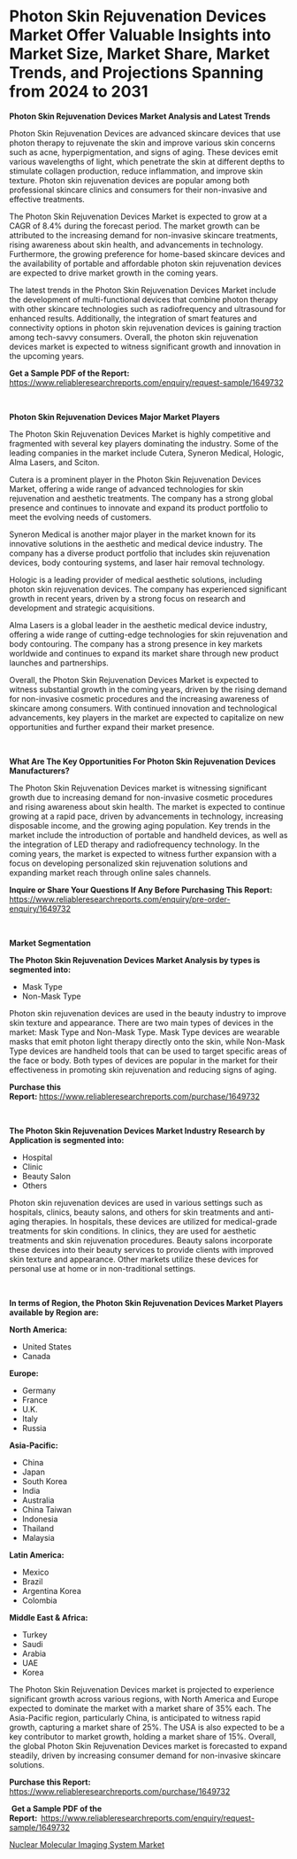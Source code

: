 <p><h1>Photon Skin Rejuvenation Devices Market Offer Valuable Insights into Market Size, Market Share, Market Trends, and Projections Spanning from 2024 to 2031</h1></p><p><strong>Photon Skin Rejuvenation Devices Market Analysis and Latest Trends</strong></p>
<p><p>Photon Skin Rejuvenation Devices are advanced skincare devices that use photon therapy to rejuvenate the skin and improve various skin concerns such as acne, hyperpigmentation, and signs of aging. These devices emit various wavelengths of light, which penetrate the skin at different depths to stimulate collagen production, reduce inflammation, and improve skin texture. Photon skin rejuvenation devices are popular among both professional skincare clinics and consumers for their non-invasive and effective treatments.</p><p>The Photon Skin Rejuvenation Devices Market is expected to grow at a CAGR of 8.4% during the forecast period. The market growth can be attributed to the increasing demand for non-invasive skincare treatments, rising awareness about skin health, and advancements in technology. Furthermore, the growing preference for home-based skincare devices and the availability of portable and affordable photon skin rejuvenation devices are expected to drive market growth in the coming years.</p><p>The latest trends in the Photon Skin Rejuvenation Devices Market include the development of multi-functional devices that combine photon therapy with other skincare technologies such as radiofrequency and ultrasound for enhanced results. Additionally, the integration of smart features and connectivity options in photon skin rejuvenation devices is gaining traction among tech-savvy consumers. Overall, the photon skin rejuvenation devices market is expected to witness significant growth and innovation in the upcoming years.</p></p>
<p><strong>Get a Sample PDF of the Report:&nbsp;</strong> <a href="https://www.reliableresearchreports.com/enquiry/request-sample/1649732">https://www.reliableresearchreports.com/enquiry/request-sample/1649732</a></p>
<p>&nbsp;</p>
<p><strong>Photon Skin Rejuvenation Devices Major Market Players</strong></p>
<p><p>The Photon Skin Rejuvenation Devices Market is highly competitive and fragmented with several key players dominating the industry. Some of the leading companies in the market include Cutera, Syneron Medical, Hologic, Alma Lasers, and Sciton.</p><p>Cutera is a prominent player in the Photon Skin Rejuvenation Devices Market, offering a wide range of advanced technologies for skin rejuvenation and aesthetic treatments. The company has a strong global presence and continues to innovate and expand its product portfolio to meet the evolving needs of customers.</p><p>Syneron Medical is another major player in the market known for its innovative solutions in the aesthetic and medical device industry. The company has a diverse product portfolio that includes skin rejuvenation devices, body contouring systems, and laser hair removal technology.</p><p>Hologic is a leading provider of medical aesthetic solutions, including photon skin rejuvenation devices. The company has experienced significant growth in recent years, driven by a strong focus on research and development and strategic acquisitions.</p><p>Alma Lasers is a global leader in the aesthetic medical device industry, offering a wide range of cutting-edge technologies for skin rejuvenation and body contouring. The company has a strong presence in key markets worldwide and continues to expand its market share through new product launches and partnerships.</p><p>Overall, the Photon Skin Rejuvenation Devices Market is expected to witness substantial growth in the coming years, driven by the rising demand for non-invasive cosmetic procedures and the increasing awareness of skincare among consumers. With continued innovation and technological advancements, key players in the market are expected to capitalize on new opportunities and further expand their market presence.</p></p>
<p>&nbsp;</p>
<p><strong>What Are The Key Opportunities For Photon Skin Rejuvenation Devices Manufacturers?</strong></p>
<p><p>The Photon Skin Rejuvenation Devices market is witnessing significant growth due to increasing demand for non-invasive cosmetic procedures and rising awareness about skin health. The market is expected to continue growing at a rapid pace, driven by advancements in technology, increasing disposable income, and the growing aging population. Key trends in the market include the introduction of portable and handheld devices, as well as the integration of LED therapy and radiofrequency technology. In the coming years, the market is expected to witness further expansion with a focus on developing personalized skin rejuvenation solutions and expanding market reach through online sales channels.</p></p>
<p><strong>Inquire or Share Your Questions If Any Before Purchasing This Report:</strong> <a href="https://www.reliableresearchreports.com/enquiry/pre-order-enquiry/1649732">https://www.reliableresearchreports.com/enquiry/pre-order-enquiry/1649732</a></p>
<p>&nbsp;</p>
<p><strong>Market Segmentation</strong></p>
<p><strong>The Photon Skin Rejuvenation Devices Market Analysis by types is segmented into:</strong></p>
<p><ul><li>Mask Type</li><li>Non-Mask Type</li></ul></p>
<p><p>Photon skin rejuvenation devices are used in the beauty industry to improve skin texture and appearance. There are two main types of devices in the market: Mask Type and Non-Mask Type. Mask Type devices are wearable masks that emit photon light therapy directly onto the skin, while Non-Mask Type devices are handheld tools that can be used to target specific areas of the face or body. Both types of devices are popular in the market for their effectiveness in promoting skin rejuvenation and reducing signs of aging.</p></p>
<p><strong>Purchase this Report:&nbsp;</strong><a href="https://www.reliableresearchreports.com/purchase/1649732">https://www.reliableresearchreports.com/purchase/1649732</a></p>
<p>&nbsp;</p>
<p><strong>The Photon Skin Rejuvenation Devices Market Industry Research by Application is segmented into:</strong></p>
<p><ul><li>Hospital</li><li>Clinic</li><li>Beauty Salon</li><li>Others</li></ul></p>
<p><p>Photon skin rejuvenation devices are used in various settings such as hospitals, clinics, beauty salons, and others for skin treatments and anti-aging therapies. In hospitals, these devices are utilized for medical-grade treatments for skin conditions. In clinics, they are used for aesthetic treatments and skin rejuvenation procedures. Beauty salons incorporate these devices into their beauty services to provide clients with improved skin texture and appearance. Other markets utilize these devices for personal use at home or in non-traditional settings.</p></p>
<p>&nbsp;</p>
<p><strong>In terms of Region, the Photon Skin Rejuvenation Devices Market Players available by Region are:</strong></p>
<p>
    <p> <strong> North America: </strong>
        <ul>
            <li>United States</li>
            <li>Canada</li>
        </ul>
        </p> 
    <p> <strong> Europe: </strong>
        <ul>
            <li>Germany</li>
            <li>France</li>
            <li>U.K.</li>
            <li>Italy</li>
            <li>Russia</li>
        </ul>
        </p> 
    <p> <strong> Asia-Pacific: </strong>
        <ul>
            <li>China</li>
            <li>Japan</li>
            <li>South Korea</li>
            <li>India</li>
            <li>Australia</li>
            <li>China Taiwan</li>
            <li>Indonesia</li>
            <li>Thailand</li>
            <li>Malaysia</li>
        </ul>
        </p> 
    <p> <strong> Latin America: </strong>
        <ul>
            <li>Mexico</li>
            <li>Brazil</li>
            <li>Argentina Korea</li>
            <li>Colombia</li>
        </ul>
        </p> 
    <p> <strong> Middle East & Africa: </strong>
        <ul>
            <li>Turkey</li>
            <li>Saudi</li>
            <li>Arabia</li>
            <li>UAE</li>
            <li>Korea</li>
        </ul>
    </p>
    </p>
<p><p>The Photon Skin Rejuvenation Devices market is projected to experience significant growth across various regions, with North America and Europe expected to dominate the market with a market share of 35% each. The Asia-Pacific region, particularly China, is anticipated to witness rapid growth, capturing a market share of 25%. The USA is also expected to be a key contributor to market growth, holding a market share of 15%. Overall, the global Photon Skin Rejuvenation Devices market is forecasted to expand steadily, driven by increasing consumer demand for non-invasive skincare solutions.</p></p>
<p><strong>Purchase this Report: </strong><a href="https://www.reliableresearchreports.com/purchase/1649732">https://www.reliableresearchreports.com/purchase/1649732</a></p>
<p>&nbsp;<strong>Get a Sample PDF of the Report:&nbsp;&nbsp;</strong><a href="https://www.reliableresearchreports.com/enquiry/request-sample/1649732">https://www.reliableresearchreports.com/enquiry/request-sample/1649732</a></p>
<p><strong></strong></p>
<p><p><a href="https://github.com/kufem1/Market-Research-Report-List-1/blob/main/nuclear-molecular-imaging-system-market.md">Nuclear Molecular Imaging System Market</a></p></p>